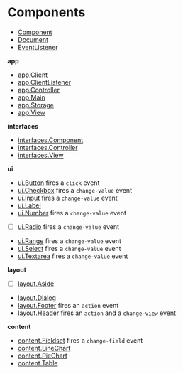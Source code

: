 
# Components

- [Component](/components/Component.go)
- [Document](/components/Document.go)
- [EventListener](/components/EventListener.go)

**app**

- [app.Client](/components/app/Client.go)
- [app.ClientListener](/components/app/ClientListener.go)
- [app.Controller](/components/app/Controller.go)
- [app.Main](/components/app/Main.go)
- [app.Storage](/components/app/Storage.go)
- [app.View](/components/app/View.go)

**interfaces**

- [interfaces.Component](/components/interfaces/Component.go)
- [interfaces.Controller](/components/interfaces/Controller.go)
- [interfaces.View](/components/interfaces/View.go)

**ui**

- [ui.Button](/components/ui/Button.go) fires a `click` event
- [ui.Checkbox](/components/ui/Checkbox.go) fires a `change-value` event
- [ui.Input](/components/ui/Input.go) fires a `change-value` event
- [ui.Label](/components/ui/Label.go)
- [ui.Number](/components/ui/Number.go) fires a `change-value` event
- [ ] [ui.Radio](/components/ui/Radio.go) fires a `change-value` event
- [ui.Range](/components/ui/Range.go) fires a `change-value` event
- [ui.Select](/components/ui/Select.go) fires a `change-value` event
- [ui.Textarea](/components/ui/Textarea.go) fires a `change-value` event

**layout**

- [ ] [layout.Aside](/components/layout/Aside.go)
- [layout.Dialog](/components/layout/Dialog.go)
- [layout.Footer](/components/layout/Footer.go) fires an `action` event
- [layout.Header](/components/layout/Header.go) fires an `action` and a `change-view` event

**content**

- [content.Fieldset](/components/content/Fieldset.go) fires a `change-field` event
- [content.LineChart](/components/content/LineChart.go)
- [content.PieChart](/components/content/PieChart.go)
- [content.Table](/components/content/Table.go)

